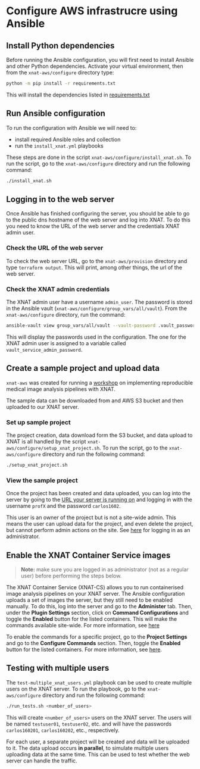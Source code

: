 # Configure AWS infrastrucre using Ansible

## Install Python dependencies

Before running the Ansible configuration, you will first need to install Ansible
and other Python dependencies. Activate your virtual environment, then from the
`xnat-aws/configure` directory type:

```bash
python -m pip install -r requirements.txt
```

This will install the dependencies listed in
[requirements.txt](requirements.txt)

## Run Ansible configuration

To run the configuration with Ansible we will need to:

- install required Ansible roles and collection
- run the `install_xnat.yml` playbooks

These steps are done in the script `xnat-aws/configure/install_xnat.sh`. To run
the script, go to the `xnat-aws/configure` directory and run the following
command:

```bash
./install_xnat.sh
```

## Logging in to the web server

Once Ansible has finished configuring the server, you should be able to go to
the public dns hostname of the web server and log into XNAT. To do this you need
to know the URL of the web server and the credentials XNAT admin user.

### Check the URL of the web server

To check the web server URL, go to the `xnat-aws/provision` directory and type
`terraform output`. This will print, among other things, the url of the web
server.

### Check the XNAT admin credentials

The XNAT admin user have a username `admin_user`. The password is stored in the
Ansible vault (`xnat-aws/configure/group_vars/all/vault`). From the
`xnat-aws/configure` directory, run the command:

```bash
ansible-vault view group_vars/all/vault --vault-password .vault_password
```

This will display the passwords used in the configuration. The one for the XNAT
admin user is assigned to a variable called `vault_service_admin_password`.

## Create a sample project and upload data

`xnat-aws` was created for running a
[workshop](https://healthbioscienceideas.github.io/MedICSS-Project-Repro-Pipelines/)
on implementing reproducible medical image analysis pipelines with XNAT.

The sample data can be downloaded from and AWS S3 bucket and then uploaded to
our XNAT server.

### Set up sample project

The project creation, data download form the S3 bucket, and data upload to XNAT
is all handled by the script `xnat-aws/configure/setup_xnat_project.sh`. To run
the script, go to the `xnat-aws/configure` directory and run the following
command:

```bash
./setup_xnat_project.sh
```

### View the sample project

Once the project has been created and data uploaded, you can log into the server
by going to the
[URL your server is running on](#check-the-url-of-the-web-server) and logging in
with the username `profX` and the password `carlos1602`.

This user is an owner of the project but is not a site-wide admin. This means
the user can upload data for the project, and even delete the project, but
cannot perform admin actions on the site. See
[here](#check-the-xnat-admin-credentials) for logging in as an administrator.

## Enable the XNAT Container Service images

> **Note:** make sure you are logged in as administrator (not as a regular user)
> before performing the steps below.

The XNAT Container Service (XNAT-CS) allows you to run containerised image
analysis pipelines on your XNAT server. The Ansible configuration uploads a set
of images the server, but they still need to be enabled manually. To do this,
log into the server and go to the **Administer** tab. Then, under the **Plugin
Settings** section, click on **Command Configurations** and toggle the
**Enabled** button for the listed containers. This will make the commands
available site-wide. For more information, see
[here](https://wiki.xnat.org/container-service/enabling-commands-and-setting-site-wide-defaults-126156956.html)

To enable the commands for a specific project, go to the **Project Settings**
and go to the **Configure Commands** section. Then, toggle the **Enabled**
button for the listed containers. For more information, see
[here](https://wiki.xnat.org/container-service/enable-a-command-in-your-project-122978909.html).

## Testing with multiple users

The `test-multiple_xnat_users.yml` playbook can be used to create multiple users
on the XNAT server. To run the playbook, go to the `xnat-aws/configure`
directory and run the following command:

```bash
./run_tests.sh <number_of_users>
```

This will create `<number_of_users>` users on the XNAT server. The users will be
named `testuser01`, `testuser02`, etc. and will have the passwords
`carlos160201`, `carlos160202`, etc., respectively.

For each user, a separate project will be created and data will be uploaded to
it. The data upload occurs **in parallel**, to simulate multiple users uploading
data at the same time. This can be used to test whether the web server can
handle the traffic.

